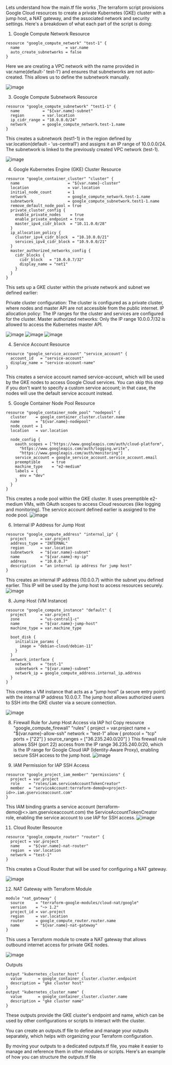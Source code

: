 Lets understand how the main.tf file works ,The terraform script provisions  Google Cloud resources to create a private Kubernetes (GKE) cluster with a jump host, a NAT gateway, and the associated network and security settings. Here's a breakdown of what each part of the script is doing:

1. Google Compute Network Resource
```
resource "google_compute_network" "test-1" {
  name                    = var.name
  auto_create_subnetworks = false
}
```

Here we are creating a VPC network with the name provided in var.name(default-' test-1') and ensures that subnetworks are not auto-created. This allows us to define the subnetwork manually.

![image](https://github.com/user-attachments/assets/9cd6a62b-2b4d-4a62-8e88-5be45503bec5)


3. Google Compute Subnetwork Resource
```
resource "google_compute_subnetwork" "test1-1" {
  name          = "${var.name}-subnet"
  region        = var.location
  ip_cidr_range = "10.0.0.0/24"
  network       = google_compute_network.test-1.name
}
```

This creates a subnetwork (test1-1) in the region defined by var.location(default - 'us-central1') and assigns it an IP range of 10.0.0.0/24. The subnetwork is linked to the previously created VPC network (test-1).

![image](https://github.com/user-attachments/assets/4622a4ef-9aaf-4385-a384-47c236dd84fe)


4. Google Kubernetes Engine (GKE) Cluster Resource
```
resource "google_container_cluster" "cluster" {
  name                     = "${var.name}-cluster"
  location                 = var.location
  initial_node_count       = 1
  network                  = google_compute_network.test-1.name     
  subnetwork               = google_compute_subnetwork.test1-1.name 
  remove_default_node_pool = true
  private_cluster_config {
    enable_private_nodes    = true
    enable_private_endpoint = true
    master_ipv4_cidr_block  = "10.11.0.0/28"
  }
  ip_allocation_policy {
    cluster_ipv4_cidr_block  = "10.10.0.0/21"
    services_ipv4_cidr_block = "10.9.0.0/21"
  }
  master_authorized_networks_config {
    cidr_blocks {
      cidr_block   = "10.0.0.7/32"
      display_name = "net1"
    }
  }
}
```
This sets up a GKE cluster within the private network and subnet we defined earlier:

Private cluster configuration: The cluster is configured as a private cluster, where nodes and master API are not accessible from the public internet.
IP allocation policy: The IP ranges for the cluster and services are configured for the cluster.
Master authorized networks: Only the IP range 10.0.0.7/32 is allowed to access the Kubernetes master API.

![image](https://github.com/user-attachments/assets/1d4bb38b-8ee8-472d-bfbe-d9a1943b40fc)
![image](https://github.com/user-attachments/assets/6eed9b43-7ca1-4fcc-bd65-7d05677e1e50)
![image](https://github.com/user-attachments/assets/340f95e0-e391-4fea-9b07-cd77bbd72c51)


4. Service Account Resource
```
resource "google_service_account" "service_account" {
  account_id   = "service-account"
  display_name = "service-account-name"
}
```
This creates a service account named service-account, which will be used by the GKE nodes to access Google Cloud services. You can skip this step if you don't want to specify a custom service account; in that case, the nodes will use the default service account instead.

5. Google Container Node Pool Resource
```
resource "google_container_node_pool" "nodepool" {
  cluster    = google_container_cluster.cluster.name
  name       = "${var.name}-nodepool"
  node_count = 1
  location   = var.location

  node_config {
    oauth_scopes = ["https://www.googleapis.com/auth/cloud-platform",
      "https://www.googleapis.com/auth/logging.write",
      "https://www.googleapis.com/auth/monitoring"]
    service_account = google_service_account.service_account.email
    preemptible     = true
    machine_type    = "e2-medium"
    labels = {
      env = "dev"
    }
  }
}
```
This creates a node pool within the GKE cluster. It uses preemptible e2-medium VMs, with OAuth scopes to access Cloud resources (like logging and monitoring). The service account defined earlier is assigned to the node pool.
![image](https://github.com/user-attachments/assets/347609b6-04ef-4daf-bea3-8065ef58bd8b)


6. Internal IP Address for Jump Host
```
resource "google_compute_address" "internal_ip" {
  project      = var.project
  address_type = "INTERNAL"
  region       = var.location
  subnetwork   = "${var.name}-subnet"
  name         = "${var.name}-my-ip"
  address      = "10.0.0.7"
  description  = "an internal ip address for jump host"
}
```
This creates an internal IP address (10.0.0.7) within the subnet you defined earlier. This IP will be used by the jump host to access resources securely.
![image](https://github.com/user-attachments/assets/1867d166-b06a-468e-946c-ad92be32fbb7)


8. Jump Host (VM Instance)
```
resource "google_compute_instance" "default" {
  project      = var.project
  zone         = "us-central1-c"
  name         = "${var.name}-jump-host"
  machine_type = var.machine_type

  boot_disk {
    initialize_params {
      image = "debian-cloud/debian-11"
    }
  }
  network_interface {
    network    = "test-1"
    subnetwork = "${var.name}-subnet"
    network_ip = google_compute_address.internal_ip.address
  }
}
```

This creates a VM instance that acts as a "jump host" (a secure entry point) with the internal IP address 10.0.0.7. The jump host allows authorized users to SSH into the GKE cluster via a secure connection.

![image](https://github.com/user-attachments/assets/0473976b-e28c-402e-b3e0-382f0a997a8a)


8. Firewall Rule for Jump Host Access via IAP
hcl
Copy
resource "google_compute_firewall" "rules" {
  project = var.project
  name    = "${var.name}-allow-ssh"
  network = "test-1"
  allow {
    protocol = "tcp"
    ports    = ["22"]
  }
  source_ranges = ["36.235.240.0/20"]
}
This firewall rule allows SSH (port 22) access from the IP range 36.235.240.0/20, which is the IP range for Google Cloud IAP (Identity-Aware Proxy), enabling secure SSH access to the jump host.
![image](https://github.com/user-attachments/assets/11ee9cb2-91f3-4461-9ec8-95eeba982ad9)


10. IAM Permission for IAP SSH Access
```
resource "google_project_iam_member" "permissions" {
  project = var.project
  role    = "roles/iam.serviceAccountTokenCreator"
  member  = "serviceAccount:terraform-demo@<<project-id>>.iam.gserviceaccount.com"
}
```
This IAM binding grants a service account (terraform-demo@<<project-id>>.iam.gserviceaccount.com) the ServiceAccountTokenCreator role, enabling the service account to use IAP for SSH access.
![image](https://github.com/user-attachments/assets/e92a013a-e985-4e65-8e9a-c757380f8384)


11. Cloud Router Resource
```
resource "google_compute_router" "router" {
  project = var.project
  name    = "${var.name}-nat-router"
  region  = var.location
  network = "test-1"
}
```
This creates a Cloud Router that will be used for configuring a NAT gateway.

![image](https://github.com/user-attachments/assets/edb7c0c3-b977-4f45-96d2-8f9ee01ea3eb)


12. NAT Gateway with Terraform Module
```
module "nat_gateway" {
  source     = "terraform-google-modules/cloud-nat/google"
  version    = "~> 1.2"
  project_id = var.project
  region     = var.location
  router     = google_compute_router.router.name
  name       = "${var.name}-nat-gateway"
}
```
This uses a Terraform module to create a NAT gateway that allows outbound internet access for private GKE nodes.

![image](https://github.com/user-attachments/assets/a7351baa-ce1e-4b88-86e0-a1017025bdf7)


Outputs
```
output "kubernetes_cluster_host" {
  value       = google_container_cluster.cluster.endpoint
  description = "gke cluster host"
}
output "kubernetes_cluster_name" {
  value       = google_container_cluster.cluster.name
  description = "gke cluster name"
}
```
These outputs provide the GKE cluster's endpoint and name, which can be used by other configurations or scripts to interact with the cluster.

You can create an outputs.tf file to define and manage your outputs separately, which helps with organizing your Terraform configuration.

By moving your outputs to a dedicated outputs.tf file, you make it easier to manage and reference them in other modules or scripts. Here's an example of how you can structure the outputs.tf file

